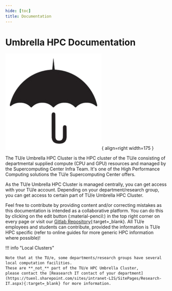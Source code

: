 ```yaml
---
hide: [toc]
title: Documentation
---
```

# Umbrella HPC Documentation

![The Umbrella Cluster](../assets/images/hpc-umbrella.png){ align=right width=175 }

The TU/e Umbrella HPC Cluster is the HPC cluster of the TU/e consisting of departmental supplied compute (CPU and GPU)
resources and managed by the Supercomputing Center Infra Team. It's one of the High Performance Computing solutions the TU/e Supercomputing Center offers.

As the TU/e Umbrella HPC Cluster is managed centrally, you can get access with your TU/e account. Depending on your
department/research group, you can get access to certain part of TU/e Umbrella HPC Cluster.

Feel free to contribute by providing content and/or correcting mistakes as this documentation is intended as a
collaborative platform.
You can do this by clicking on the edit button (:material-pencil:) in the top right corner on every page or visit our [Gitlab Repository](https://gitlab.tue.nl/hpclab/website){:target=_blank}.
All TU/e employees and students can contribute, provided the information is TU/e HPC specific (refer to online guides for more generic HPC information where possible)!

!!! info "Local Clusters"

    Note that at the TU/e, some departments/research groups have several local computation facilities. 
    These are **_not_** part of the TU/e HPC Umbrella Cluster, 
    please contact the [Reasearch IT contact of your department](https://tuenl.sharepoint.com/sites/intranet-LIS/SitePages/Research-IT.aspx){:target=_blank} for more information.
